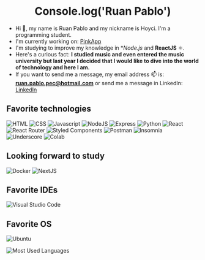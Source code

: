<h1 align="center">Console.log('Ruan Pablo')</h1>

- Hi 👋, my name is Ruan Pablo and my nickname is Hoyci. I'm a programming student.
- I'm currently working on: <a href="https://pinkapp.com/">PinkApp</a>
- I'm studying to improve my knowledge in **Node.js* and **ReactJS** ⚛️.
- Here's a curious fact: **I studied music and even entered the music university but last year I decided that I would like to dive into the world of technology and here I am.**
- If you want to send me a message, my email address 📫 is: **ruan.pablo.pec@hotmail.com**
or send me a message in LinkedIn: <a href="https://www.linkedin.com/in/ruan-pablo-ribeiro/">LinkedIn</a>

## Favorite technologies

![HTML](https://img.shields.io/badge/HTML5-E34F26?style=for-the-badge&logo=html5&logoColor=white)
![CSS](https://img.shields.io/badge/CSS3-1572B6?style=for-the-badge&logo=css3&logoColor=white)
![Javascript](https://img.shields.io/badge/JavaScript-323330?style=for-the-badge&logo=javascript&logoColor=F7DF1E)
![NodeJS](https://img.shields.io/badge/Node.js-339933?style=for-the-badge&logo=nodedotjs&logoColor=white)
![Express](https://img.shields.io/badge/Express.js-000000?style=for-the-badge&logo=express&logoColor=white)
![Python](https://img.shields.io/badge/Python-FFD43B?style=for-the-badge&logo=python&logoColor=blue)
![React](https://img.shields.io/badge/React-20232A?style=for-the-badge&logo=react&logoColor=61DAFB)
![React Router](https://img.shields.io/badge/React_Router-CA4245?style=for-the-badge&logo=react-router&logoColor=white)
![Styled Components](https://img.shields.io/badge/styled--components-DB7093?style=for-the-badge&logo=styled-components&logoColor=white)
![Postman](https://img.shields.io/badge/Postman-FF6C37?style=for-the-badge&logo=Postman&logoColor=white)
![Insomnia](https://img.shields.io/badge/Insomnia-5849be?style=for-the-badge&logo=Insomnia&logoColor=white)
![Underscore](https://img.shields.io/badge/underscore%20js-0371B5?style=for-the-badge&logo=underscore.js&logoColor=white)
![Colab](https://img.shields.io/badge/Colab-F9AB00?style=for-the-badge&logo=googlecolab&color=525252)


## Looking forward to study

![Docker](https://img.shields.io/badge/Docker-2CA5E0?style=for-the-badge&logo=docker&logoColor=white)
![NextJS](https://img.shields.io/badge/next.js-000000?style=for-the-badge&logo=nextdotjs&logoColor=white)

## Favorite IDEs

![Visual Studio Code](https://img.shields.io/badge/Visual_Studio_Code-0078D4?style=for-the-badge&logo=visual%20studio%20code&logoColor=white)

## Favorite OS

![Ubuntu](https://img.shields.io/badge/Ubuntu-E95420?style=for-the-badge&logo=ubuntu&logoColor=white)



![Most Used Languages](https://github-readme-stats.vercel.app/api/top-langs/?username=hoyci)

